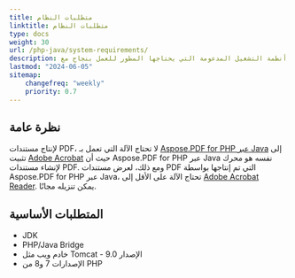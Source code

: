 ```yaml
---
title: متطلبات النظام
linktitle: متطلبات النظام
type: docs
weight: 30
url: /php-java/system-requirements/
description: تسرد هذه القسم أنظمة التشغيل المدعومة التي يحتاجها المطور للعمل بنجاح مع Aspose.PDF for PHP عبر Java.
lastmod: "2024-06-05"
sitemap:
    changefreq: "weekly"
    priority: 0.7
---
```


## نظرة عامة

لإنتاج مستندات PDF، لا تحتاج الآلة التي تعمل بـ [Aspose.PDF for PHP عبر Java](https://products.aspose.com/pdf/php-java/) إلى تثبيت [Adobe Acrobat](https://www.adobe.com/acrobat/acrobat-pro.html) حيث أن Aspose.PDF for PHP عبر Java نفسه هو محرك لإنشاء مستندات PDF. ومع ذلك، لعرض مستندات PDF التي تم إنتاجها بواسطة Aspose.PDF for PHP عبر Java، تحتاج الآلة على الأقل إلى [Adobe Acrobat Reader](https://www.adobe.com/acrobat/pdf-reader.html). يمكن تنزيله مجانًا.

## المتطلبات الأساسية

- JDK
- PHP/Java Bridge
- خادم ويب مثل Tomcat - الإصدار 9.0
- الإصدارات 7 و8 من PHP